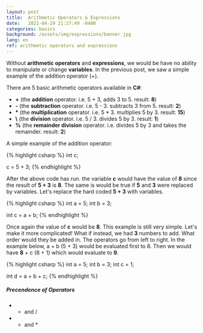 ```yaml
---
layout: post
title:  Arithmetic Operators & Expressions
date:   2021-04-29 21:27:49 -0400
categories: basics
background: /assets/img/expressions/banner.jpg
lang: en
ref: arithmetic operators and expressions
---
```


Without **arithmetic operators** and **expressions**, we would be have no ability to manipulate or change **variables**.  In the previous post, we saw a simple example of the addition operator (+).  

There are 5 basic arithmetic operators available in **C#**:

* **\+** (the **addition** operator. i.e. 5 + 3, adds 3 to 5. result: **8**)
* **\-** (the **subtraction** operator. i.e. 5 - 3.  subtracts 3 from 5.  result: **2**)
* **\*** (the **multiplication** operator. i.e. 5 * 3. multiplies 5 by 3. result: **15**)
* **\\** (the **division** operator. i.e. 5 / 3. divides 5 by 3. result: **1**)
* **%** (the **remainder division** operator. i.e. divides 5 by 3 and takes the remainder. result: **2**)

A simple example of the addition operator:

{% highlight csharp %}
int c;

c = 5 + 3;
{% endhighlight %}

After the above code has run.  the variable **c** would have the value of **8** since the result of **5 + 3** is **8**.  The same is would be true if **5** and **3** were replaced by variables.  Let's replace the hard coded **5 + 3** with variables.

{% highlight csharp %}
int a = 5;
int b = 3;

int c = a + b;
{% endhighlight %}

Once again the value of **c** would be **8**.  This example is still very simple.  Let's make it more complicated!  What if instead, we had **3** numbers to add.  What order would they be added in.  The operators go from left to right.  In the example below, a + b (5 + 3) would be evaluated first to 8.  Then we would have **8** + c (8 + 1) which would evaluate to **9**.

{% highlight csharp %}
int a = 5;
int b = 3;
int c = 1;

int d = a + b + c;
{% endhighlight %}

##### Precendence of Operators

* - and /
* + and *